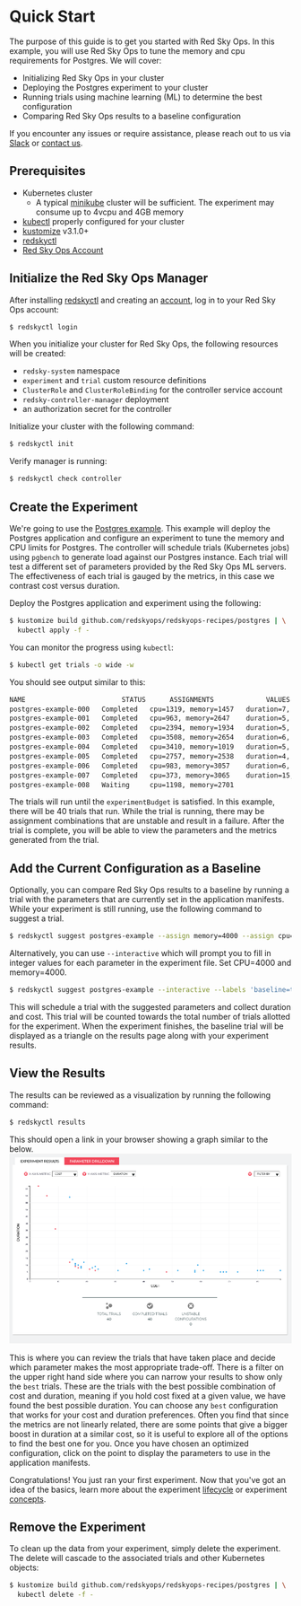 # Quick Start

The purpose of this guide is to get you started with Red Sky Ops.
In this example, you will use Red Sky Ops to tune the memory and cpu requirements for Postgres.
We will cover:
- Initializing Red Sky Ops in your cluster
- Deploying the Postgres experiment to your cluster
- Running trials using machine learning (ML) to determine the best configuration
- Comparing Red Sky Ops results to a baseline configuration

If you encounter any issues or require assistance, please reach out to us via [Slack][rso slack] or [contact us][contact us].

## Prerequisites

- Kubernetes cluster
  - A typical [minikube][minikube] cluster will be sufficient. The experiment may consume up to 4vcpu and 4GB memory
- [kubectl][kubectl] properly configured for your cluster
- [kustomize][kustomize] v3.1.0+
- [redskyctl][redskyctl]
- [Red Sky Ops Account][rso account]

## Initialize the Red Sky Ops Manager

After installing [redskyctl][redskyctl] and creating an [account][rso account], log in to your Red Sky Ops account:
```sh
$ redskyctl login
```

When you initialize your cluster for Red Sky Ops, the following resources will be created:
- `redsky-system` namespace
- `experiment` and `trial` custom resource definitions
- `ClusterRole` and `ClusterRoleBinding` for the controller service account
- `redsky-controller-manager` deployment
- an authorization secret for the controller

Initialize your cluster with the following command:

```sh
$ redskyctl init
```

Verify manager is running:

```sh
$ redskyctl check controller
```

## Create the Experiment

We're going to use the [Postgres example][postgres-example].
This example will deploy the Postgres application and configure an experiment to tune the memory and CPU limits for Postgres.
The controller will schedule trials (Kubernetes jobs) using `pgbench` to generate load against our Postgres instance.
Each trial will test a different set of parameters provided by the Red Sky Ops ML servers.
The effectiveness of each trial is gauged by the metrics, in this case we contrast cost versus duration.

Deploy the Postgres application and experiment using the following:
```sh
$ kustomize build github.com/redskyops/redskyops-recipes/postgres | \
  kubectl apply -f -
```

You can monitor the progress using `kubectl`:

```sh
$ kubectl get trials -o wide -w
```
You should see output similar to this:
```sh
NAME                        STATUS      ASSIGNMENTS             VALUES
postgres-example-000   Completed   cpu=1319, memory=1457   duration=7, cost=33
postgres-example-001   Completed   cpu=963, memory=2647    duration=5, cost=29
postgres-example-002   Completed   cpu=2394, memory=1934   duration=5, cost=58
postgres-example-003   Completed   cpu=3508, memory=2654   duration=6, cost=85
postgres-example-004   Completed   cpu=3410, memory=1019   duration=5, cost=78
postgres-example-005   Completed   cpu=2757, memory=2538   duration=4, cost=68
postgres-example-006   Completed   cpu=983, memory=3057    duration=6, cost=30
postgres-example-007   Completed   cpu=373, memory=3065    duration=15, cost=17
postgres-example-008   Waiting     cpu=1198, memory=2701
```

The trials will run until the `experimentBudget` is satisfied. In this example, there will be 40 trials that run.
While the trial is running, there may be assignment combinations that are unstable and result in a failure.
After the trial is complete, you will be able to view the parameters and the metrics generated from the trial.

## Add the Current Configuration as a Baseline

Optionally, you can compare Red Sky Ops results to a baseline by running a trial with the parameters that are currently set in the application manifests.
While your experiment is still running, use the following command to suggest a trial.

```sh
$ redskyctl suggest postgres-example --assign memory=4000 --assign cpu=4000 --labels 'baseline=true'
```

Alternatively, you can use `--interactive` which will prompt you to fill in integer values for each parameter in the experiment file. Set CPU=4000 and memory=4000.

```sh
$ redskyctl suggest postgres-example --interactive --labels 'baseline=true'
```

This will schedule a trial with the suggested parameters and collect duration and cost.
This trial will be counted towards the total number of trials allotted for the experiment.
When the experiment finishes, the baseline trial will be displayed as a triangle on the results page along with your experiment results.

## View the Results
The results can be reviewed as a visualization by running the following command:

```sh
$ redskyctl results
```

This should open a link in your browser showing a graph similar to the below.
![redskyctl results](images/redskyresults.png)

This is where you can review the trials that have taken place and decide which parameter makes the most appropriate trade-off.
There is a filter on the upper right hand side where you can narrow your results to show only the `best` trials.
These are the trials with the best possible combination of cost and duration, meaning if you hold cost fixed at a given value, we have found the best possible duration.
You can choose any `best` configuration that works for your cost and duration preferences.
Often you find that since the metrics are not linearly related, there are some points that give a bigger boost in duration at a similar cost, so it is useful to explore all of the options to find the best one for you.
Once you have chosen an optimized configuration, click on the point to display the parameters to use in the application manifests.

Congratulations! You just ran your first experiment.
Now that you've got an idea of the basics, learn more about the experiment [lifecycle][lifecycle] or experiment [concepts][concepts].

## Remove the Experiment

To clean up the data from your experiment, simply delete the experiment. The delete will cascade to the associated trials and other Kubernetes objects:

```sh
$ kustomize build github.com/redskyops/redskyops-recipes/postgres | \
  kubectl delete -f -
```

[kubectl]: https://kubernetes.io/docs/tasks/tools/install-kubectl/
[kustomize]: https://github.com/kubernetes-sigs/kustomize/releases/
[minikube]: https://kubernetes.io/docs/setup/learning-environment/minikube/
[redskyctl]: install.md

[postgres-example]: https://github.com/redskyops/redskyops-recipes/tree/master/postgres
[rso account]: https://app.carbonrelay.io
[rso slack]: https://join.slack.com/t/redskyops/shared_invite/enQtODI2NzU5NDUxNTA2LWQ1MjlkY2FhNWI0NTE3OGEzOGI0MzMxZmExOGRlMDM0ODdjNWI4OTM5NWQxMDY0OWU2YzM0YTcyMjk1NmZhYWI
[contact us]: mailto:support@carbonrelay.com?subject=Help%20with%20Quick%20Start
[lifecycle]: lifecycle.md
[concepts]: overview.md#concepts
